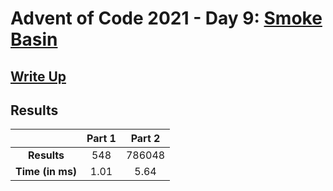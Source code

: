 # Advent of Code 2021 - Day 9: [Smoke Basin](https://adventofcode.com/2021/day/9)

## [Write Up](https://codingap.github.io/advent-of-code/writeups/2021/day09)

## Results

|                  | **Part 1** | **Part 2** |
| :--------------: | :--------: | :--------: |
|   **Results**    | 548 | 786048 |
| **Time (in ms)** | 1.01 | 5.64 |
